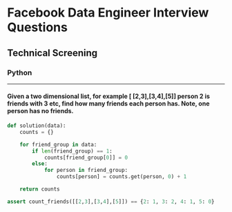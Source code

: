 # Facebook Data Engineer Interview Questions

## Technical Screening

### Python

---

#### Given a two dimensional list, for example [ [2,3],[3,4],[5]] person 2 is friends with 3 etc, find how many friends each person has. Note, one person has no friends.
```py
def solution(data):
    counts = {}

    for friend_group in data:
        if len(friend_group) == 1:
            counts[friend_group[0]] = 0
        else:
            for person in friend_group:
                counts[person] = counts.get(person, 0) + 1

    return counts

assert count_friends([[2,3],[3,4],[5]]) == {2: 1, 3: 2, 4: 1, 5: 0}
```
